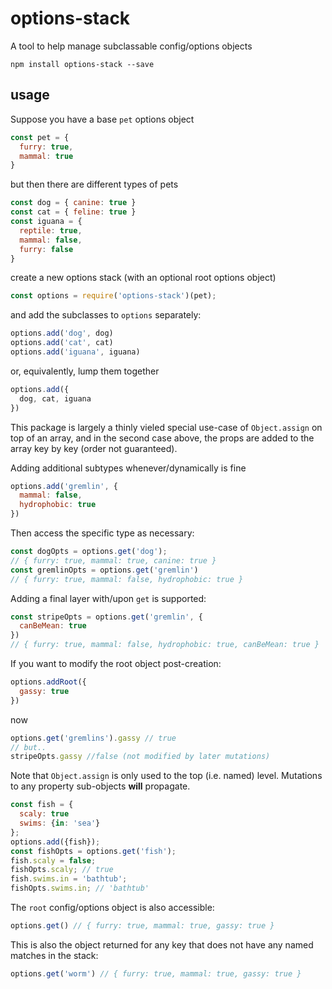 # options-stack

A tool to help manage subclassable config/options objects

`npm install options-stack --save`

## usage

Suppose you have a base `pet` options object
```js
const pet = {
  furry: true,
  mammal: true
}
```
but then there are different types of pets
```js
const dog = { canine: true }
const cat = { feline: true }
const iguana = {
  reptile: true,
  mammal: false,
  furry: false
}
```
create a new options stack (with an optional root options object)
```js
const options = require('options-stack')(pet);
```
and add the subclasses to `options` separately:
```js
options.add('dog', dog)
options.add('cat', cat)
options.add('iguana', iguana)
```
or, equivalently, lump them together
```js
options.add({
  dog, cat, iguana
})
```
This package is largely a thinly vieled special use-case of `Object.assign` on top of an array, and in the second case above, the props are added to the array key by key (order not guaranteed).

Adding additional subtypes whenever/dynamically is fine
```js
options.add('gremlin', {
  mammal: false,
  hydrophobic: true
})
```
Then access the specific type as necessary:
```js
const dogOpts = options.get('dog');
// { furry: true, mammal: true, canine: true }
const gremlinOpts = options.get('gremlin')
// { furry: true, mammal: false, hydrophobic: true }
```
Adding a final layer with/upon `get` is supported:
```js
const stripeOpts = options.get('gremlin', {
  canBeMean: true
})
// { furry: true, mammal: false, hydrophobic: true, canBeMean: true }
```
If you want to modify the root object post-creation:
```js
options.addRoot({
  gassy: true
})
```
now
```js
options.get('gremlins').gassy // true
// but..
stripeOpts.gassy //false (not modified by later mutations)
```
Note that `Object.assign` is only used to the top (i.e. named) level. Mutations to any property sub-objects **will** propagate.
```js
const fish = {
  scaly: true
  swims: {in: 'sea'}
};
options.add({fish});
const fishOpts = options.get('fish');
fish.scaly = false;
fishOpts.scaly; // true
fish.swims.in = 'bathtub';
fishOpts.swims.in; // 'bathtub'
```

The `root` config/options object is also accessible:
```js
options.get() // { furry: true, mammal: true, gassy: true }
```
This is also the object returned for any key that does not have any named matches in the stack:
```js
options.get('worm') // { furry: true, mammal: true, gassy: true }
```
